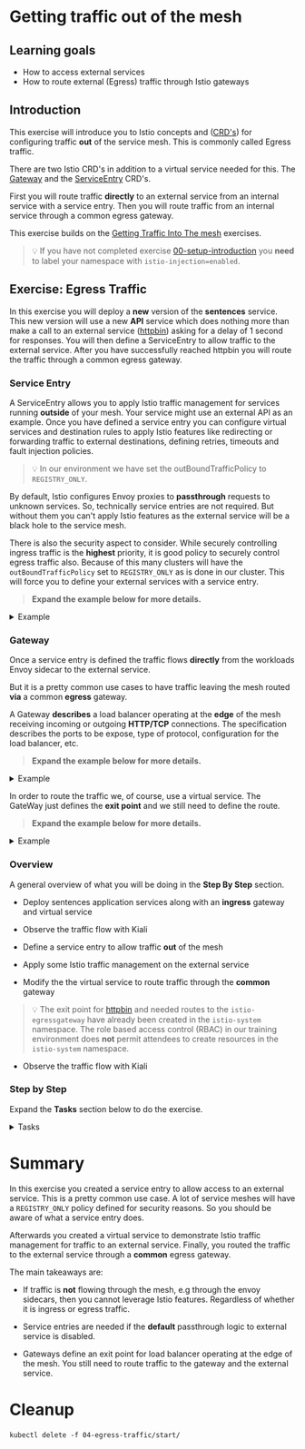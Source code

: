 [//]: # (Copyright, Eficode )
[//]: # (Origin: https://github.com/eficode-academy/istio-katas)
[//]: # (Tags: #sentences #kiali)

# Getting traffic out of the mesh

## Learning goals

- How to access external services
- How to route external (Egress) traffic through Istio gateways

## Introduction

This exercise will introduce you to Istio concepts 
and ([CRD's](https://kubernetes.io/docs/concepts/extend-kubernetes/api-extension/custom-resources/)) 
for configuring traffic **out** of the service mesh. This is commonly 
called Egress traffic.

There are two Istio CRD's in addition to a virtual service needed for this. 
The [Gateway](https://istio.io/latest/docs/reference/config/networking/gateway/#Gateway) 
and the [ServiceEntry](https://istio.io/latest/docs/reference/config/networking/service-entry/#ServiceEntry) 
CRD's. 

First you will route traffic **directly** to an external service from an internal 
service with a service entry. Then you will route traffic from an internal 
service through a common egress gateway. 

This exercise builds on the [Getting Traffic Into The mesh](03-ingress-traffic.md) exercises.

> :bulb: If you have not completed exercise 
> [00-setup-introduction](00-setup-introduction.md) you **need** to label 
> your namespace with `istio-injection=enabled`.

## Exercise: Egress Traffic

In this exercise you will deploy a **new** version of the **sentences** 
service. This new version will use a new **API** service which does nothing 
more than make a call to an external service ([httpbin](https://httpbin.org/)) 
asking for a delay of 1 second for responses. You will then define a ServiceEntry 
to allow traffic to the external service. After you have successfully reached 
httpbin you will route the traffic through a common egress gateway.

### Service Entry

A ServiceEntry allows you to apply Istio traffic management for services 
running **outside** of your mesh. Your service might use an external API 
as an example. Once you have defined a service entry you can configure 
virtual services and destination rules to apply Istio features like 
redirecting or forwarding traffic to external destinations, defining 
retries, timeouts and fault injection policies. 

> :bulb: In our environment we have set the outBoundTrafficPolicy to 
> `REGISTRY_ONLY`.

By default, Istio configures Envoy proxies to **passthrough** requests to 
unknown services. So, technically service entries are not required. But 
without them you can't apply Istio features as the external service will be 
a black hole to the service mesh.

There is also the security aspect to consider. While securely controlling 
ingress traffic is the **highest** priority, it is good policy to securely 
control egress traffic also. Because of this many clusters will have the 
`outBoundTrafficPolicy` set to `REGISTRY_ONLY` as is done in our cluster. 
This will force you to define your external services with a service entry.

> **Expand the example below for more details.**

<details>
    <summary> Example </summary>

```yaml
apiVersion: networking.istio.io/v1beta1
kind: ServiceEntry
metadata:
  name: external-api
spec:
  hosts:
  - external-api.example.com
  exportTo:
  - "."
  ports:
  - number: 80
    name: http-port
    protocol: HTTP
  - number: 443
    name: https-port
    protocol: HTTPS
  resolution: DNS
```

The `hosts` field is used to select matching `hosts` in virtual services 
and destination rules. The `resolution` field is used to determine how the 
proxy will resolve IP addresses of the end points. The `exportTo` field scopes 
the service entry to the namespace where it is defined.

> :bulb: The `exportTo` field is important for this exercise. **Not** 
> scoping the service entry to your namespace will open the external 
> service for **all** attendees. 

When you create a service entry it is added to Istio's internal service 
registry and traffic is allowed out of the mesh to the defined destination. 

Istio maintains an internal service registry containing the set of services, 
and their corresponding service endpoints, running in a service mesh. 
Istio uses the service registry to generate Envoy configuration.

> Istio does not provide service discovery, although most services are 
> automatically added to the registry by Pilot adapters that reflect the 
> discovered services of the underlying platform (Kubernetes, Consul, plain DNS). 
> Additional services can also be registered manually using a ServiceEntry 
> configuration.

</details>

### Gateway

Once a service entry is defined the traffic flows **directly** from the 
workloads Envoy sidecar to the external service. 

But it is a pretty common use cases to have traffic leaving the mesh 
routed **via** a common **egress** gateway.

A Gateway **describes** a load balancer operating at the **edge** of the mesh 
receiving incoming or outgoing **HTTP/TCP** connections. The specification 
describes the ports to be expose, type of protocol, configuration for the 
load balancer, etc.

> **Expand the example below for more details.**

<details>
    <summary> Example </summary>

```yaml
apiVersion: networking.istio.io/v1beta1
kind: Gateway
metadata:
  name: myapp-egressgateway
spec:
  selector:
    app: istio-egressgateway
    istio: egressgateway
  servers:
  - port:
      number: 80
      name: http
      protocol: HTTP
    hosts:
    - external-api.example.com
```

The fields are the same as for the gateway defined for Ingress traffic to 
the sentences service in a previous exercise. The notable difference being 
that the **selectors** are now the labels on the **Egress** POD 
`istio-egressgateway`, which is also running a standalone Envoy proxy just like 
the ingress gateway.

The gateway defines an **exit point** to be exposed in the `istio-egressgateway`. 
That is it. Nothing else. Just like an ingress entry point, it knows nothing 
about how traffic is routed to it. 

An Istio **Egress** gateway in a Kubernetes cluster consists, at a minimum, of a 
Deployment and a Service. Istio egress gateways are based on Envoy and have a 
**standalone** Envoy proxy. 

Our course environment would show something like:

```
NAME                                       TYPE                                   
istio-egressgateway                        deployment  
istio-egressgateway                        service
istio-egressgateway-8679c48588-2p8vw       pod
```

Inspecting the POD would show something like:

```
NAME                                    CONTAINERS
istio-egressgateway-8679c48588-2p8vw    istio-proxy
```

</details>

In order to route the traffic we, of course, use a virtual service. The GateWay 
just defines the **exit point** and we still need to define the route.

> **Expand the example below for more details.**

<details>
    <summary> Example </summary>

```yaml
apiVersion: networking.istio.io/v1beta1
kind: VirtualService
metadata:
  name: external-api-route
spec:
  hosts:
  - external-api.example.com
  exportTo:
  - "."
  gateways:
  - mesh
  http:
  - match:
    - gateways:
      - mesh
      port: 80
    route:
    - destination:
        host: istio-egressgateway.istio-system.svc.cluster.local
        port:
          number: 80
      weight: 100
```

- The route uses the reserved keyword `mesh` implying that this rule applies 
to the sidecars in the mesh. 

- The scopeTo field ensures the virtual service is applied only to the present 
namespace. 

- The **full name** of the `istio-egressgateway` service is defined instead 
of the shortname because the gateway is located in the `istio-system` namespace.

> :bulb: Istio will translate a **short name** based one the **namespace** of the 
> **rule**, e.g. if the virtual service is in the `default` namespace it will 
> translate to `istio-egressgateway.default.svc.cluster.local`. So **full names** 
> should be used when using a gateway in another namespace.

</details>

### Overview

A general overview of what you will be doing in the **Step By Step** section.

- Deploy sentences application services along with an **ingress** gateway and virtual service

- Observe the traffic flow with Kiali

- Define a service entry to allow traffic **out** of the mesh

- Apply some Istio traffic management on the external service

- Modify the the virtual service to route traffic through the **common** gateway

> :bulb: The exit point for [httpbin](http://httpbin.org) and needed routes to 
> the `istio-egressgateway` have already been created in the `istio-system` 
> namespace. The role based access control (RBAC) in our training environment 
> does **not** permit attendees to create resources in the `istio-system` 
> namespace.

- Observe the traffic flow with Kiali

### Step by Step

Expand the **Tasks** section below to do the exercise.

<details>
    <summary> Tasks </summary>

#### Task: Deploy sentences application along with ingress gateway and virtual service

___


Deploy `v2` of the sentences application services which has a new api service 
along with the ingress gateway entry point and virtual service.

```console
for file in 04-egress-traffic/start/*.yaml; do envsubst < $file | kubectl apply -f -; done
```

Make sure everything is in ready state.

```console
kubectl get gateway,se,vs,dr,svc,pods -n $STUDENT_NS
```

You should now see a gateway, two virtual services and a destination rule along 
with four services and pods running. It should look something like below.

```
NAME                                    AGE
gateway.networking.istio.io/sentences   91m

NAME                                            GATEWAYS        HOSTS                                       AGE
virtualservice.networking.istio.io/name-route   ["mesh"]        ["name"]                                    91m
virtualservice.networking.istio.io/sentences    ["sentences"]   ["student1.sentences.istio.eficode.academy"]   91m

NAME                                                        HOST   AGE
destinationrule.networking.istio.io/name-destination-rule   name   91m

NAME                TYPE        CLUSTER-IP       EXTERNAL-IP   PORT(S)    AGE
service/age         ClusterIP   172.20.101.189   <none>        5000/TCP   91m
service/api         ClusterIP   172.20.8.90      <none>        5000/TCP   91m
service/name        ClusterIP   172.20.6.247     <none>        5000/TCP   91m
service/sentences   ClusterIP   172.20.109.183   <none>        5000/TCP   91m

NAME                                READY   STATUS    RESTARTS   AGE
pod/age-v1-7b9f67b7dc-gbftv         2/2     Running   0          91m
pod/api-v1-75f5bd69f8-l7ndk         2/2     Running   0          91m
pod/name-v1-795cf79f69-h4htd        2/2     Running   0          91m
pod/sentences-v2-75c766ff6c-f68bw   2/2     Running   0          91m
```

#### Task: Run the loop query script with the `hosts` entry

___


```console
./scripts/loop-query.sh -g $STUDENT_NS.sentences.$TRAINING_NAME.eficode.academy
```

#### Task: Observe the responses for the external service

___


Export the pod as an environment variable. 

```console
export API_POD=$(kubectl get pod -l app=sentences,mode=api -o jsonpath={.items..metadata.name})
```

Now tail the logs.

```console
kubectl logs "$API_POD" --tail=20 --follow
```

You should see a response of 502(Bad Gateway) because there exists no service entry for 
the external service httpbin.

```
INFO:werkzeug:127.0.0.1 - - [10/Aug/2021 12:07:41] "GET / HTTP/1.1" 200 -
WARNING:root:Response was: 502                      <-------------------- Bad Gateway Response
WARNING:root:Operation 'api' took 306.376ms
```

#### Task: Observe the traffic flow with Kiali

___


Go to Graph menu item and select the **Versioned app graph** from the drop 
down menu.

![No Service Entry](images/kiali-api-no-se.png)

As there is no service entry all traffic to the external service is blocked 
and it is a **black hole** to the service mesh.

#### Task: Define a service entry for httpbin.org

___


Create a service entry called `api-egress-se.yaml` in 
`04-egress-traffic/start/`.

```yaml
apiVersion: networking.istio.io/v1beta1
kind: ServiceEntry
metadata:
  name: httpbin
spec:
  hosts:
  - httpbin.org
  exportTo:
  - "."
  ports:
  - number: 80
    name: http-port
    protocol: HTTP
  - number: 443
    name: https-port
    protocol: HTTPS
  resolution: DNS
```

Apply the service entry.

```console
kubectl apply -f 04-egress-traffic/start/api-egress-se.yaml
```

#### Task: Observe the responses for the external service

___

Tail the logs.

```console
export API_POD=$(kubectl get pod -l app=sentences,mode=api -o jsonpath={.items..metadata.name})
```

Now you should be getting a 200(OK) response from the external service. 

```
INFO:werkzeug:127.0.0.1 - - [10/Aug/2021 12:21:14] "GET / HTTP/1.1" 200 -
WARNING:root:Response was: 200                <-------------------- OK Response
WARNING:root:Operation 'api' took 374.259ms
```

#### Task: Observe the traffic flow with Kiali

___


Go to Graph menu item and select the **Versioned app graph** from the drop 
down menu.

![Service Entry](images/kiali-api-se.png)

Now Kiali recognizes the external service because of the service entry and it 
is no longer a black hole.

#### Task: Create a virtual service with a timeout of 0.5 seconds

___


Basically all we have done so far is to add an entry for httpbin to Istio's 
internal service registry. But we can now apply some of the Istio features to 
the external service. To demonstrate this you will create a virtual service for 
traffic to httpbin with a timeout of `0.5s`.

> The api service asks httpbin.org for a response delay of 1 second.

Create a file called `api-egress-vs.yaml` in 
`04-egress-traffic/start/`.

```yaml
apiVersion: networking.istio.io/v1beta1
kind: VirtualService
metadata:
  name: httpbin
spec:
  hosts:
    - httpbin.org
  exportTo:
  - "."
  http:
  - timeout: 0.5s
    route:
      - destination:
          host: httpbin.org
        weight: 100
```

Apply the virtual service.

```console
kubectl apply -f 04-egress-traffic/start/api-egress-vs.yaml
```

#### Task: Observe the responses for the external service

___

Tail the logs.

```console
kubectl logs "$API_POD" --tail=20 --follow
```

Now you should be getting a 504(Gateway Timeout) response from the external service. 

```
INFO:werkzeug:127.0.0.1 - - [10/Aug/2021 13:29:11] "GET / HTTP/1.1" 200 -
WARNING:root:Response was: 504                <-------------------- 504 Gateway Timeout
WARNING:root:Operation 'api' took 504.809ms
```

Change the timeout to something greater than 1 second and ensure that you get 200(OK) responses.

#### Task: Modify the the virtual service to route traffic through the common gateway

___


**Modify the `api-egress-vs.yaml` from previous step**

```yaml
apiVersion: networking.istio.io/v1beta1
kind: VirtualService
metadata:
  name: httpbin
spec:
  hosts:
  - httpbin.org
  exportTo:
  - "."
  gateways:
  - mesh
  http:
  - match:
    - gateways:
      - mesh
      port: 80
    route:
    - destination:
        host: istio-egressgateway.istio-system.svc.cluster.local        
        port:
          number: 80
      weight: 100
```

Apply the changes.

```console
kubectl apply -f 04-egress-traffic/start/api-egress-vs.yaml
```

#### Task: Observe the responses for the external service

___

Tail the logs.

```console
kubectl logs "$API_POD" --tail=20 --follow
```

You should be getting a 200(OK) response from the external service. 

```
INFO:werkzeug:127.0.0.1 - - [10/Aug/2021 12:21:14] "GET / HTTP/1.1" 200 -
WARNING:root:Response was: 200                <-------------------- OK Response
WARNING:root:Operation 'api' took 374.259ms
```

#### Task: Observe the traffic flow with Kiali

___


Go to Graph menu item and select the **Versioned app graph** from the drop 
down menu. Select the checkboxes as shown in the below image.

You will see traffic to the sentences service entering through the ingress 
gateway in the `istio-ingress` namespace. Traffic from the api service is now 
leaving through the common egress gateway in the `istio-system` namespace.

> Note depending on the version of Kiali in use the graph may look disconnected 
> between the api service and the external service.

![API Egress](images/kiali-api-egress.png)

</details>

# Summary

In this exercise you created a service entry to allow access to an 
external service. This is a pretty common use case. A lot of service 
meshes will have a `REGISTRY_ONLY` policy defined for security reasons. 
So you should be aware of what a service entry does.

Afterwards you created a virtual service to demonstrate Istio traffic 
management for traffic to an external service. Finally, you routed the 
traffic to the external service through a **common** egress gateway. 

The main takeaways are:

- If traffic is **not** flowing through the mesh, e.g through the 
envoy sidecars, then you cannot leverage Istio features. Regardless 
of whether it is ingress or egress traffic.

- Service entries are needed if the **default** passthrough logic to 
external service is disabled.

- Gateways define an exit point for load balancer operating at the edge of 
the mesh. You still need to route traffic to the gateway and the external 
service.

# Cleanup

```console
kubectl delete -f 04-egress-traffic/start/
```
